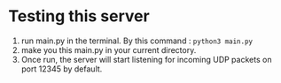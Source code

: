 # Testing this server
1) run main.py in the terminal. By this command :
   ``` python3 main.py ```
2) make you this main.py in your current directory.
3) Once run, the server will start listening for incoming UDP packets on port 12345 by default.

